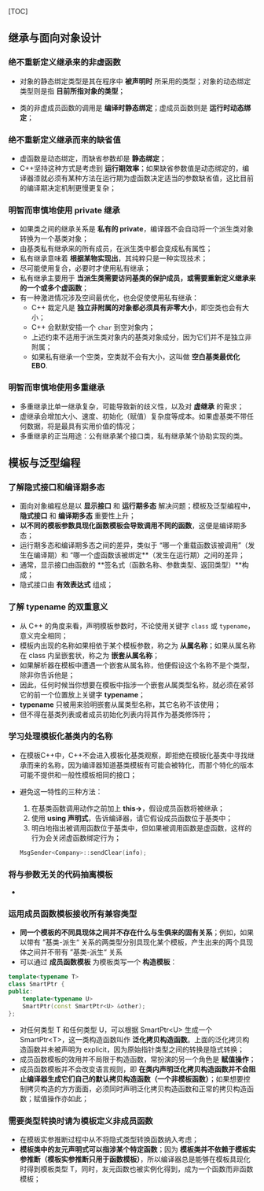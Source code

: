 [TOC]

## 继承与面向对象设计

### 绝不重新定义继承来的非虚函数

- 对象的静态绑定类型是其在程序中 **被声明时** 所采用的类型；对象的动态绑定类型则是指 **目前所指对象的类型**；

- 类的非虚成员函数的调用是 **编译时静态绑定**；虚成员函数则是 **运行时动态绑定**；

### 绝不重新定义继承而来的缺省值

- 虚函数是动态绑定，而缺省参数却是 **静态绑定**；
- C++坚持这种方式是考虑到 **运行期效率**；如果缺省参数值是动态绑定的，编译器漆就必须有某种方法在运行期为虚函数决定适当的参数缺省值，这比目前的编译期决定机制更慢更复杂；

### 明智而审慎地使用 private 继承

- 如果类之间的继承关系是 **私有的 private**，编译器不会自动将一个派生类对象转换为一个基类对象；
- 由基类私有继承来的所有成员，在派生类中都会变成私有属性；
- 私有继承意味着 **根据某物实现出**，其纯粹只是一种实现技术；
- 尽可能使用复合，必要时才使用私有继承；
- 私有继承主要用于 **当派生类需要访问基类的保护成员，或需要重新定义继承来的一个或多个虚函数**；
- 有一种激进情况涉及空间最优化，也会促使使用私有继承：
  - C++ 裁定凡是 **独立非附属的对象都必须具有非零大小**，即空类也会有大小；
  - C++ 会默默安插一个 `char` 到空对象内；
  - 上述约束不适用于派生类对象内的基类对象成分，因为它们并不是独立非附属；
  - 如果私有继承一个空类，空类就不会有大小，这叫做 **空白基类最优化 EBO**.

### 明智而审慎地使用多重继承

- 多重继承比单一继承复杂，可能导致新的歧义性，以及对 **虚继承** 的需求；
- 虚继承会增加大小、速度、初始化（赋值）复杂度等成本。如果虚基类不带任何数据，将是最具有实用价值的情况；
- 多重继承的正当用途：公有继承某个接口类，私有继承某个协助实现的类。

## 模板与泛型编程

### 了解隐式接口和编译期多态

- 面向对象编程总是以 **显示接口** 和 **运行期多态** 解决问题；模板及泛型编程中，**隐式接口** 和 **编译期多态** 重要性上升；
- **以不同的模板参数具现化函数模板会导致调用不同的函数**，这便是编译期多态；
- 运行期多态和编译期多态之间的差异，类似于 “哪一个重载函数该被调用”（发生在编译期）和 “哪一个虚函数该被绑定**（发生在运行期）之间的差异；
- 通常，显示接口由函数的 **签名式（函数名称、参数类型、返回类型）**构成；
- 隐式接口由 **有效表达式** 组成；

### 了解 typename 的双重意义

- 从 C++ 的角度来看，声明模板参数时，不论使用关键字  `class` 或 `typename`，意义完全相同；
- 模板内出现的名称如果相依于某个模板参数，称之为 **从属名称**；如果从属名称在 class 内呈嵌套状，称之为 **嵌套从属名称**；
- 如果解析器在模板中遭遇一个嵌套从属名称，他便假设这个名称不是个类型，除非你告诉他是；
- 因此，任何时候当你想要在模板中指涉一个嵌套从属类型名称，就必须在紧邻它的前一个位置放上关键字 **typename**；
- **typename** 只被用来验明嵌套从属类型名称，其它名称不该使用；
- 但不得在基类列表或者成员初始化列表内将其作为基类修饰符；

### 学习处理模板化基类内的名称

- 在模板C++中，C++不会进入模板化基类观察，即拒绝在模板化基类中寻找继承而来的名称，因为编译器知道基类模板有可能会被特化，而那个特化的版本可能不提供和一般性模板相同的接口；

- 避免这一特性的三种方法：

  1. 在基类函数调用动作之前加上 **this->**，假设成员函数将被继承；
  2. 使用 **using 声明式**，告诉编译器，请它假设成员函数位于基类中；
  3. 明白地指出被调用函数位于基类中，但如果被调用函数是虚函数，这样的行为会关闭虚函数绑定行为；

  ``` c++
  MsgSender<Company>::sendClear(info);
  ```

### 将与参数无关的代码抽离模板

- 

### 运用成员函数模板接收所有兼容类型

- **同一个模板的不同具现体之间并不存在什么与生俱来的固有关系**；例如，如果以带有 ”基类-派生“ 关系的两类型分别具现化某个模板，产生出来的两个具现体之间并不带有 ”基类-派生“ 关系
- 可以通过 **成员函数模板** 为模板类写一个 **构造模板**：

``` c++
template<typename T>
class SmartPtr {
public:
    template<typename U>
    SmartPtr(const SmartPtr<U> &other);
};
```

- 对任何类型 T 和任何类型 U，可以根据 SmartPtr<U\> 生成一个 SmartPtr<T\>，这一类构造函数叫作 **泛化拷贝构造函数**。上面的泛化拷贝构造函数并未被声明为 explicit，因为原始指针类型之间的转换是隐式转换；
- 成员函数模板的效用并不局限于构造函数，常扮演的另一个角色是 **赋值操作**；
- 成员函数模板并不会改变语言规则，即 **在类内声明泛化拷贝构造函数并不会阻止编译器生成它们自己的默认拷贝构造函数（一个非模板函数）**；如果想要控制拷贝构造的方方面面，必须同时声明泛化拷贝构造函数和正常的拷贝构造函数；赋值操作亦如此；

### 需要类型转换时请为模板定义非成员函数

- 在模板实参推断过程中从不将隐式类型转换函数纳入考虑；
- **模板类中的友元声明式可以指涉某个特定函数**；因为 **模板类并不依赖于模板实参推断（模板实参推断只用于函数模板）**，所以编译器总是能够在模板具现化时得到模板类型 T，同时，友元函数也被实例化得到，成为一个函数而非函数模板；